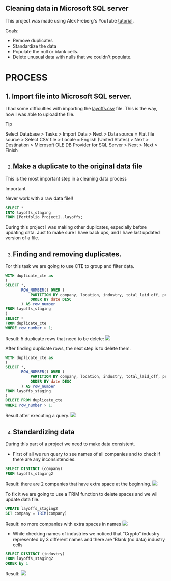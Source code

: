 ## Cleaning data in Microsoft SQL server ##
 
This project was made using Alex Freberg's YouTube [tutorial](https://www.youtube.com/watch?v=4UltKCnnnTA).


Goals:
- Remove duplicates
- Standardize the data
- Populate the null or blank cells.
- Delete unusual data with nulls that we couldn't populate.

# PROCESS

## 1. Import file into Microsoft SQL server.

I had some difficulties with importing the [layoffs.csv](https://github.com/VictoriaStetskevych/projects_from_internet/blob/main/01_layoffs_alex_the_analyst/layoffs.csv) file. 
This is the way, how I was able to upload the file.

> [!TIP]
> Select Database > Tasks > Import Data > Next > Data source = Flat file source > Select CSV file > Locale = English (United States)  > Next > Destination > Microsoft OLE DB Provider for SQL Server > Next > Next > Finish

2. ## Make a duplicate to the original data file

This is the most important step in a cleaning data process  
> [!IMPORTANT]
> Never work with a raw data file!!

```sql
SELECT *
INTO layoffs_staging
FROM [Portfolio Project]..layoffs;
```

During this project I was making other duplicates, especially before updating data. Just to make sure I have back ups, and I have last updated version of a file.

3. ## Finding and removing duplicates.
For this task we are going to use CTE to group and filter data.

```sql
WITH duplicate_cte as
(
SELECT *,
       ROW_NUMBER() OVER (
           PARTITION BY company, location, industry, total_laid_off, percentage_laid_off, date, stage, country, funds_raised_millions
           ORDER BY date DESC
       ) AS row_number
FROM layoffs_staging
)
SELECT *
FROM duplicate_cte
WHERE row_number > 1;
```
Result: 5 duplicate rows that need to be delete:
![](https://raw.githubusercontent.com/VictoriaStetskevych/projects_from_internet/refs/heads/main/01_layoffs_alex_the_analyst/images/01_duplicates.png)

After finding duplicate rows, the next step is to delete them.
```sql
WITH duplicate_cte as
(
SELECT *,
       ROW_NUMBER() OVER (
           PARTITION BY company, location, industry, total_laid_off, percentage_laid_off, date, stage, country, funds_raised_millions
           ORDER BY date DESC
       ) AS row_number
FROM layoffs_staging
)
DELETE FROM duplicate_cte
WHERE row_number > 1;
```
Result after executing a query.
![](https://raw.githubusercontent.com/VictoriaStetskevych/projects_from_internet/refs/heads/main/01_layoffs_alex_the_analyst/images/02_dulicates_fixed.png)

4. ## Standardizing data

During this part of a project we need to make data consistent.

- First of all we run query to see names of all companies and to check if there are any inconsistencies. 
```sql
SELECT DISTINCT (company)
FROM layoffs_staging2
```
Result: there are 2 companies that have extra space at the beginning. 
![](https://raw.githubusercontent.com/VictoriaStetskevych/projects_from_internet/refs/heads/main/01_layoffs_alex_the_analyst/images/03_company.png)

To fix it we are going to use a TRIM function to delete spaces and we wll update data file.
```sql
UPDATE layoffs_staging2
SET company = TRIM(company)
```
Result: no more companies with extra spaces in names
![](https://raw.githubusercontent.com/VictoriaStetskevych/projects_from_internet/refs/heads/main/01_layoffs_alex_the_analyst/images/04_company_fixed.png)

- While checking names of industries we noticed that "Crypto" industry represented by 3 different names and there are 'Blank'(no data) industry cells 
```sql
SELECT DISTINCT (industry)
FROM layoffs_staging2
ORDER by 1
``` 
Result:
![](https://raw.githubusercontent.com/VictoriaStetskevych/projects_from_internet/refs/heads/main/01_layoffs_alex_the_analyst/images/05_industries.png)


